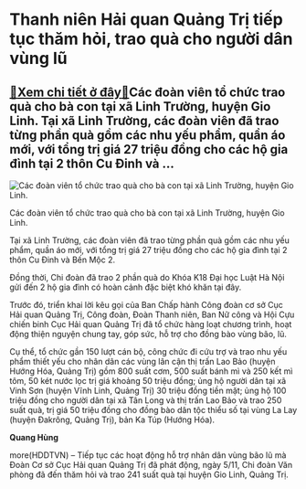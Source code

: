 Thanh niên Hải quan Quảng Trị tiếp tục thăm hỏi, trao quà cho người dân vùng lũ
===============================================================================

[:gift:Xem chi tiết ở đây:gift:](https://hddtvn.com/thanh-nien-hai-quan-quang-tri-tiep-tuc-tham-hoi-trao-qua-cho-nguoi-dan-vung-lu/)Các đoàn viên tổ chức trao quà cho bà con tại xã Linh Trường, huyện Gio Linh. Tại xã Linh Trường, các đoàn viên đã trao từng phần quà gồm các nhu yếu phẩm, quần áo mới, với tổng trị giá 27 triệu đồng cho các hộ gia đình tại 2 thôn Cu Đinh và …
---------------------------------------------------------------------------------------------------------------------------------------------------------------------------------------------------------------------------------------------------





![Các đoàn viên tổ chức trao quà cho bà con tại xã Linh Trường, huyện Gio Linh.](https://hddtvn.com/wp-content/uploads/2021/01/5315_123561380_696981827900196_7755924246050372364_n.jpg "Các đoàn viên tổ chức trao quà cho bà con tại xã Linh Trường, huyện Gio Linh.")


Các đoàn viên tổ chức trao quà cho bà con tại xã Linh Trường, huyện Gio Linh.



Tại xã Linh Trường, các đoàn viên đã trao từng phần quà gồm các nhu yếu phẩm, quần áo mới, với tổng trị giá 27 triệu đồng cho các hộ gia đình tại 2 thôn Cu Đinh và Bến Mộc 2.


Đồng thời, Chi đoàn đã trao 2 phần quà do Khóa K18 Đại học Luật Hà Nội gửi đến 2 hộ gia đình có hoàn cảnh đặc biệt khó khăn tại đây.


Trước đó, triển khai lời kêu gọi của Ban Chấp hành Công đoàn cơ sở Cục Hải quan Quảng Trị, Công đoàn, Đoàn Thanh niên, Ban Nữ công và Hội Cựu chiến binh Cục Hải quan Quảng Trị đã tổ chức hàng loạt chương trình, hoạt động thiện nguyện chung tay, góp sức, hỗ trợ cho đồng bào vùng bão, lũ.


Cụ thể, tổ chức gần 150 lượt cán bộ, công chức đi cứu trợ và trao nhu yếu phẩm thiết yếu cho nhân dân các vùng lân cận thị trấn Lao Bảo (huyện Hướng Hóa, Quảng Trị) gồm 800 suất cơm, 500 suất bánh mì và 250 kết mì tôm, 50 két nước lọc trị giá khoảng 50 triệu đồng; ủng hộ người dân tại xã Vinh Sơn (huyện Vĩnh Linh, Quảng Trị) 30 triệu đồng tiền mặt; ủng hộ 100 triệu đồng cho người dân tại xã Tân Long và thị trấn Lao Bảo và trao 250 suất quà, trị giá 50 triệu đồng cho đồng bào dân tộc thiểu số tại vùng La Lay (huyện Đakrông, Quảng Trị), bản Ka Túp (Hướng Hóa).




**Quang Hùng**



more(HDDTVN) – Tiếp tục các hoạt động hỗ trợ nhân dân vùng bão lũ mà Đoàn Cơ sở Cục Hải quan Quảng Trị đã phát động, ngày 5/11, Chi đoàn Văn phòng đã đến thăm hỏi và trao 241 suất quà tại huyện Gio Linh, Quảng Trị.

